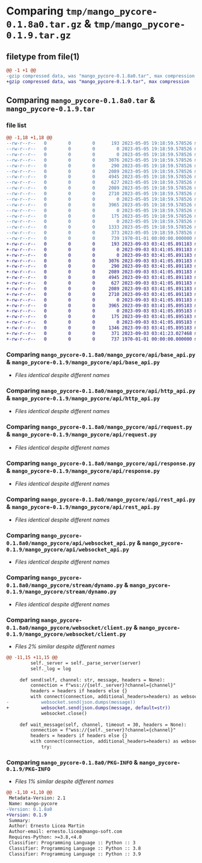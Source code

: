 # Comparing `tmp/mango_pycore-0.1.8a0.tar.gz` & `tmp/mango_pycore-0.1.9.tar.gz`

## filetype from file(1)

```diff
@@ -1 +1 @@
-gzip compressed data, was "mango_pycore-0.1.8a0.tar", max compression
+gzip compressed data, was "mango_pycore-0.1.9.tar", max compression
```

## Comparing `mango_pycore-0.1.8a0.tar` & `mango_pycore-0.1.9.tar`

### file list

```diff
@@ -1,18 +1,18 @@
--rw-r--r--   0        0        0      193 2023-05-05 19:18:59.578526 mango_pycore-0.1.8a0/README.md
--rw-r--r--   0        0        0        0 2023-05-05 19:18:59.578526 mango_pycore-0.1.8a0/mango_pycore/__init__.py
--rw-r--r--   0        0        0        0 2023-05-05 19:18:59.578526 mango_pycore-0.1.8a0/mango_pycore/api/__init__.py
--rw-r--r--   0        0        0     3076 2023-05-05 19:18:59.578526 mango_pycore-0.1.8a0/mango_pycore/api/base_api.py
--rw-r--r--   0        0        0      290 2023-05-05 19:18:59.578526 mango_pycore-0.1.8a0/mango_pycore/api/exceptions.py
--rw-r--r--   0        0        0     2089 2023-05-05 19:18:59.578526 mango_pycore-0.1.8a0/mango_pycore/api/http_api.py
--rw-r--r--   0        0        0     4945 2023-05-05 19:18:59.578526 mango_pycore-0.1.8a0/mango_pycore/api/request.py
--rw-r--r--   0        0        0      627 2023-05-05 19:18:59.578526 mango_pycore-0.1.8a0/mango_pycore/api/response.py
--rw-r--r--   0        0        0     2089 2023-05-05 19:18:59.578526 mango_pycore-0.1.8a0/mango_pycore/api/rest_api.py
--rw-r--r--   0        0        0     2710 2023-05-05 19:18:59.578526 mango_pycore-0.1.8a0/mango_pycore/api/websocket_api.py
--rw-r--r--   0        0        0        0 2023-05-05 19:18:59.578526 mango_pycore-0.1.8a0/mango_pycore/stream/__init__.py
--rw-r--r--   0        0        0     3965 2023-05-05 19:18:59.578526 mango_pycore-0.1.8a0/mango_pycore/stream/dynamo.py
--rw-r--r--   0        0        0        0 2023-05-05 19:18:59.578526 mango_pycore-0.1.8a0/mango_pycore/tools/__init__.py
--rw-r--r--   0        0        0      175 2023-05-05 19:18:59.578526 mango_pycore-0.1.8a0/mango_pycore/tools/utils.py
--rw-r--r--   0        0        0        0 2023-05-05 19:18:59.578526 mango_pycore-0.1.8a0/mango_pycore/websocket/__init__.py
--rw-r--r--   0        0        0     1333 2023-05-05 19:18:59.578526 mango_pycore-0.1.8a0/mango_pycore/websocket/client.py
--rw-r--r--   0        0        0      373 2023-05-05 19:18:59.578526 mango_pycore-0.1.8a0/pyproject.toml
--rw-r--r--   0        0        0      739 1970-01-01 00:00:00.000000 mango_pycore-0.1.8a0/PKG-INFO
+-rw-r--r--   0        0        0      193 2023-09-03 03:41:05.891183 mango_pycore-0.1.9/README.md
+-rw-r--r--   0        0        0        0 2023-09-03 03:41:05.891183 mango_pycore-0.1.9/mango_pycore/__init__.py
+-rw-r--r--   0        0        0        0 2023-09-03 03:41:05.891183 mango_pycore-0.1.9/mango_pycore/api/__init__.py
+-rw-r--r--   0        0        0     3076 2023-09-03 03:41:05.891183 mango_pycore-0.1.9/mango_pycore/api/base_api.py
+-rw-r--r--   0        0        0      290 2023-09-03 03:41:05.891183 mango_pycore-0.1.9/mango_pycore/api/exceptions.py
+-rw-r--r--   0        0        0     2089 2023-09-03 03:41:05.891183 mango_pycore-0.1.9/mango_pycore/api/http_api.py
+-rw-r--r--   0        0        0     4945 2023-09-03 03:41:05.891183 mango_pycore-0.1.9/mango_pycore/api/request.py
+-rw-r--r--   0        0        0      627 2023-09-03 03:41:05.891183 mango_pycore-0.1.9/mango_pycore/api/response.py
+-rw-r--r--   0        0        0     2089 2023-09-03 03:41:05.891183 mango_pycore-0.1.9/mango_pycore/api/rest_api.py
+-rw-r--r--   0        0        0     2710 2023-09-03 03:41:05.891183 mango_pycore-0.1.9/mango_pycore/api/websocket_api.py
+-rw-r--r--   0        0        0        0 2023-09-03 03:41:05.891183 mango_pycore-0.1.9/mango_pycore/stream/__init__.py
+-rw-r--r--   0        0        0     3965 2023-09-03 03:41:05.895183 mango_pycore-0.1.9/mango_pycore/stream/dynamo.py
+-rw-r--r--   0        0        0        0 2023-09-03 03:41:05.895183 mango_pycore-0.1.9/mango_pycore/tools/__init__.py
+-rw-r--r--   0        0        0      175 2023-09-03 03:41:05.895183 mango_pycore-0.1.9/mango_pycore/tools/utils.py
+-rw-r--r--   0        0        0        0 2023-09-03 03:41:05.895183 mango_pycore-0.1.9/mango_pycore/websocket/__init__.py
+-rw-r--r--   0        0        0     1346 2023-09-03 03:41:05.895183 mango_pycore-0.1.9/mango_pycore/websocket/client.py
+-rw-r--r--   0        0        0      371 2023-09-03 03:41:23.027468 mango_pycore-0.1.9/pyproject.toml
+-rw-r--r--   0        0        0      737 1970-01-01 00:00:00.000000 mango_pycore-0.1.9/PKG-INFO
```

### Comparing `mango_pycore-0.1.8a0/mango_pycore/api/base_api.py` & `mango_pycore-0.1.9/mango_pycore/api/base_api.py`

 * *Files identical despite different names*

### Comparing `mango_pycore-0.1.8a0/mango_pycore/api/http_api.py` & `mango_pycore-0.1.9/mango_pycore/api/http_api.py`

 * *Files identical despite different names*

### Comparing `mango_pycore-0.1.8a0/mango_pycore/api/request.py` & `mango_pycore-0.1.9/mango_pycore/api/request.py`

 * *Files identical despite different names*

### Comparing `mango_pycore-0.1.8a0/mango_pycore/api/response.py` & `mango_pycore-0.1.9/mango_pycore/api/response.py`

 * *Files identical despite different names*

### Comparing `mango_pycore-0.1.8a0/mango_pycore/api/rest_api.py` & `mango_pycore-0.1.9/mango_pycore/api/rest_api.py`

 * *Files identical despite different names*

### Comparing `mango_pycore-0.1.8a0/mango_pycore/api/websocket_api.py` & `mango_pycore-0.1.9/mango_pycore/api/websocket_api.py`

 * *Files identical despite different names*

### Comparing `mango_pycore-0.1.8a0/mango_pycore/stream/dynamo.py` & `mango_pycore-0.1.9/mango_pycore/stream/dynamo.py`

 * *Files identical despite different names*

### Comparing `mango_pycore-0.1.8a0/mango_pycore/websocket/client.py` & `mango_pycore-0.1.9/mango_pycore/websocket/client.py`

 * *Files 2% similar despite different names*

```diff
@@ -11,15 +11,15 @@
         self._server = self._parse_server(server)
         self._log = log
 
     def send(self, channel: str, message, headers = None):
         connection = f"wss://{self._server}?channel={channel}"
         headers = headers if headers else {}
         with connect(connection, additional_headers=headers) as websocket:
-            websocket.send(json.dumps(message))
+            websocket.send(json.dumps(message, default=str))
             websocket.close()
 
     def wait_message(self, channel, timeout = 30, headers = None):
         connection = f"wss://{self._server}?channel={channel}"
         headers = headers if headers else {}
         with connect(connection, additional_headers=headers) as websocket:
             try:
```

### Comparing `mango_pycore-0.1.8a0/PKG-INFO` & `mango_pycore-0.1.9/PKG-INFO`

 * *Files 1% similar despite different names*

```diff
@@ -1,10 +1,10 @@
 Metadata-Version: 2.1
 Name: mango-pycore
-Version: 0.1.8a0
+Version: 0.1.9
 Summary: 
 Author: Ernesto Licea Martin
 Author-email: ernesto.licea@mango-soft.com
 Requires-Python: >=3.8,<4.0
 Classifier: Programming Language :: Python :: 3
 Classifier: Programming Language :: Python :: 3.8
 Classifier: Programming Language :: Python :: 3.9
```

